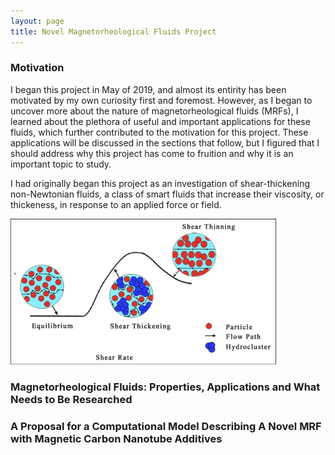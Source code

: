 ```yaml
---
layout: page
title: Novel Magnetorheological Fluids Project
--- 
```


### Motivation 

I began this project in May of 2019, and almost its entirity has been motivated by my own curiosity first and foremost. However, as I began to uncover more about the nature of magnetorheological fluids (MRFs), I learned about the plethora of useful and important applications for these fluids, which further contributed to the motivation for this project. These applications will be discussed in the sections that follow, but I figured that I should address why this project has come to fruition and why it is an important topic to study.

I had originally began this project as an investigation of shear-thickening non-Newtonian fluids, a class of smart fluids that increase their viscosity, or thickeness, in response to an applied force or field. 

![Test Image](/images/Schematic-of-shear-thickening-fluid.png)

### Magnetorheological Fluids: Properties, Applications and What Needs to Be Researched


### A Proposal for a Computational Model Describing A Novel MRF with Magnetic Carbon Nanotube Additives
